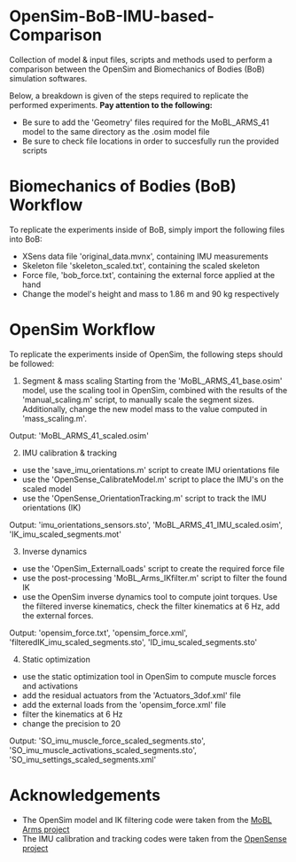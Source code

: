 # OpenSim-BoB-IMU-based-Comparison
Collection of model &amp; input files, scripts and methods used to perform a comparison between the OpenSim and Biomechanics of Bodies (BoB) simulation softwares.

Below, a breakdown is given of the steps required to replicate the performed experiments. __Pay attention to the following:__
- Be sure to add the 'Geometry' files required for the MoBL_ARMS_41 model to the same directory as the .osim model file
- Be sure to check file locations in order to succesfully run the provided scripts

# Biomechanics of Bodies (BoB) Workflow
To replicate the experiments inside of BoB, simply import the following files into BoB:
- XSens data file 'original_data.mvnx', containing IMU measurements
- Skeleton file 'skeleton_scaled.txt', containing the scaled skeleton
- Force file, 'bob_force.txt', containing the external force applied at the hand
- Change the model's height and mass to 1.86 m and 90 kg respectively

# OpenSim Workflow
To replicate the experiments inside of OpenSim, the following steps should be followed:
1. Segment &amp; mass scaling
Starting from the 'MoBL_ARMS_41_base.osim' model, use the scaling tool in OpenSim, combined with the results of the 'manual_scaling.m' script, to manually scale the segment sizes. Additionally, change the new model mass to the value computed in 'mass_scaling.m'.

Output: 'MoBL_ARMS_41_scaled.osim'

2. IMU calibration &amp; tracking
- use the 'save_imu_orientations.m' script to create IMU orientations file
- use the 'OpenSense_CalibrateModel.m' script to place the IMU's on the scaled model
- use the 'OpenSense_OrientationTracking.m' script to track the IMU orientations (IK)

Output: 'imu_orientations_sensors.sto', 'MoBL_ARMS_41_IMU_scaled.osim', 'IK_imu_scaled_segments.mot'

3. Inverse dynamics
- use the 'OpenSim_ExternalLoads' script to create the required force file
- use the post-processing 'MoBL_Arms_IKfilter.m' script to filter the found IK
- use the OpenSim inverse dynamics tool to compute joint torques. Use the filtered inverse kinematics, check the filter kinematics at 6 Hz, add the external forces.

Output: 'opensim_force.txt', 'opensim_force.xml', 'filteredIK_imu_scaled_segments.sto', 'ID_imu_scaled_segments.sto'

4. Static optimization
- use the static optimization tool in OpenSim to compute muscle forces and activations
- add the residual actuators from the 'Actuators_3dof.xml' file
- add the external loads from the 'opensim_force.xml' file
- filter the kinematics at 6 Hz
- change the precision to 20

Output: 'SO_imu_muscle_force_scaled_segments.sto', 'SO_imu_muscle_activations_scaled_segments.sto', 'SO_imu_settings_scaled_segments.xml'

# Acknowledgements
- The OpenSim model and IK filtering code were taken from the [MoBL Arms project](https://simtk.org/projects/upexdyn)
- The IMU calibration and tracking codes were taken from the [OpenSense project](https://simtk.org/projects/opensense)
